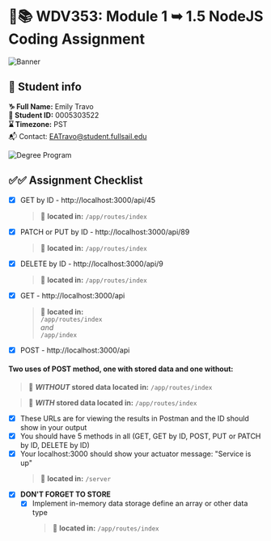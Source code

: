 # 🔐📚 WDV353: Module 1 ➥ 1.5 NodeJS Coding Assignment


![Banner](https://www.dropbox.com/scl/fi/igyo59flz5or36hrb22ij/banner.png?rlkey=eeift1ygsp6w1quvfofud1biq&raw=1)

## 🔗 Student info

**♑ Full Name:** Emily Travo <br>
**🔑 Student ID:** 0005303522 <br>
**⌛ Timezone:** PST <br>
📬 Contact: EATravo@student.fullsail.edu

![Degree Program](https://img.shields.io/badge/Degree-Web%20Development-orange?logo=gnometerminal)
<br>

## ✅✅ Assignment Checklist

- [x] GET by ID - http://localhost:3000/api/45
  > 📍 **located in:** `/app/routes/index`
- [x] PATCH or PUT by ID - http://localhost:3000/api/89
  > 📍 **located in:** `/app/routes/index`
- [x] DELETE by ID - http://localhost:3000/api/9
  > 📍 **located in:** `/app/routes/index`
- [x] GET - http://localhost:3000/api
  > 📍 **located in:** <br> `/app/routes/index` <br> _and_ <br> `/app/index`
- [x] POST - http://localhost:3000/api

#### Two uses of POST method, one with stored data and one without:

> 📍 **_WITHOUT_ stored data located in:** `/app/routes/index`

> 📍 **_WITH_ stored data located in:** `/app/routes/index`

- [x] These URLs are for viewing the results in Postman and the ID should show in your output
- [x] You should have 5 methods in all (GET, GET by ID, POST, PUT or PATCH by ID, DELETE by ID)
- [x] Your localhost:3000 should show your actuator message: "Service is up"
  > 📍 **located in:** `/server`
- [x] **DON'T FORGET TO STORE**
  - [x] Implement in-memory data storage define an array or other data type
    > 📍 **located in:** `/app/routes/index`
